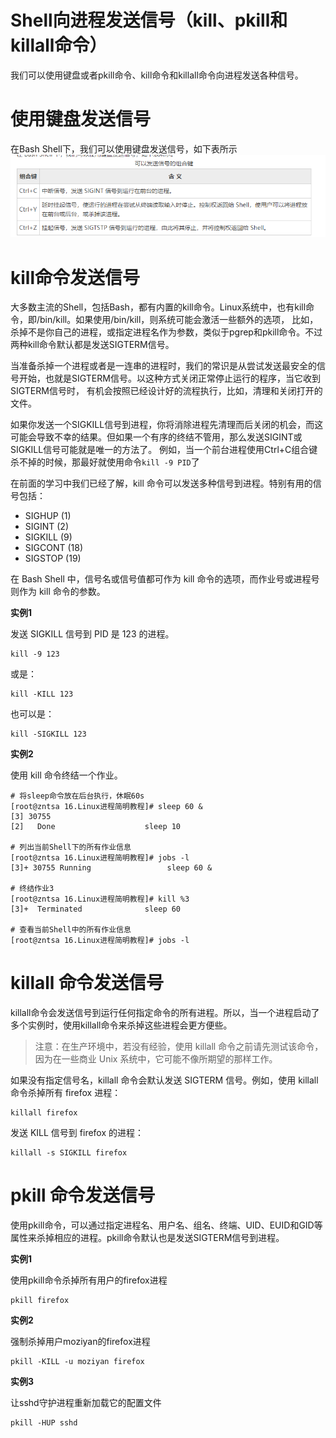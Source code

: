 # Shell向进程发送信号（kill、pkill和killall命令）
我们可以使用键盘或者pkill命令、kill命令和killall命令向进程发送各种信号。

# 使用键盘发送信号
在Bash Shell下，我们可以使用键盘发送信号，如下表所示
![img.png](img.png)

# kill命令发送信号
大多数主流的Shell，包括Bash，都有内置的kill命令。Linux系统中，也有kill命令，即/bin/kill。如果使用/bin/kill，则系统可能会激活一些额外的选项，
比如，杀掉不是你自己的进程，或指定进程名作为参数，类似于pgrep和pkill命令。不过两种kill命令默认都是发送SIGTERM信号。

当准备杀掉一个进程或者是一连串的进程时，我们的常识是从尝试发送最安全的信号开始，也就是SIGTERM信号。以这种方式关闭正常停止运行的程序，当它收到SIGTERM信号时，
有机会按照已经设计好的流程执行，比如，清理和关闭打开的文件。

如果你发送一个SIGKILL信号到进程，你将消除进程先清理而后关闭的机会，而这可能会导致不幸的结果。但如果一个有序的终结不管用，那么发送SIGINT或SIGKILL信号可能就是唯一的方法了。
例如，当一个前台进程使用Ctrl+C组合键杀不掉的时候，那最好就使用命令`kill -9 PID`了

在前面的学习中我们已经了解，kill 命令可以发送多种信号到进程。特别有用的信号包括：
+ SIGHUP (1)
+ SIGINT (2)
+ SIGKILL (9)
+ SIGCONT (18)
+ SIGSTOP (19)

在 Bash Shell 中，信号名或信号值都可作为 kill 命令的选项，而作业号或进程号则作为 kill 命令的参数。

**实例1**

发送 SIGKILL 信号到 PID 是 123 的进程。
```shell
kill -9 123
```
或是：
```shell
kill -KILL 123
```
也可以是：
```shell
kill -SIGKILL 123
```

**实例2**

使用 kill 命令终结一个作业。
```shell
# 将sleep命令放在后台执行，休眠60s
[root@zntsa 16.Linux进程简明教程]# sleep 60 &
[3] 30755
[2]   Done                    sleep 10

# 列出当前Shell下的所有作业信息
[root@zntsa 16.Linux进程简明教程]# jobs -l
[3]+ 30755 Running                 sleep 60 &

# 终结作业3
[root@zntsa 16.Linux进程简明教程]# kill %3
[3]+  Terminated              sleep 60

# 查看当前Shell中的所有作业信息
[root@zntsa 16.Linux进程简明教程]# jobs -l
```

# killall 命令发送信号
killall命令会发送信号到运行任何指定命令的所有进程。所以，当一个进程启动了多个实例时，使用killall命令来杀掉这些进程会更方便些。

> 注意：在生产环境中，若没有经验，使用 killall 命令之前请先测试该命令，因为在一些商业 Unix 系统中，它可能不像所期望的那样工作。

如果没有指定信号名，killall 命令会默认发送 SIGTERM 信号。例如，使用 killall 命令杀掉所有 firefox 进程：
```shell
killall firefox
```
发送 KILL 信号到 firefox 的进程：
```shell
killall -s SIGKILL firefox
```

# pkill 命令发送信号
使用pkill命令，可以通过指定进程名、用户名、组名、终端、UID、EUID和GID等属性来杀掉相应的进程。pkill命令默认也是发送SIGTERM信号到进程。

**实例1**

使用pkill命令杀掉所有用户的firefox进程
```shell
pkill firefox
```

**实例2**

强制杀掉用户moziyan的firefox进程
```shell
pkill -KILL -u moziyan firefox
```

**实例3**

让sshd守护进程重新加载它的配置文件
```shell
pkill -HUP sshd
```

